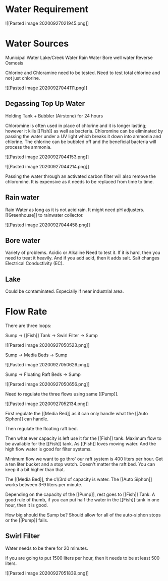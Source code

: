 # Water Requirement

![[Pasted image 20200927021945.png]]

# Water Sources

Municipal Water
Lake/Creek Water
Rain Water
Bore well water
Reverse Osmosis

Chlorine and Chloramine need to be tested. Need to test total chlorine and not just chlorine.

![[Pasted image 20200927044111.png]]

## Degassing Top Up Water
Holding Tank + Bubbler (Airstone) for 24 hours

Chloromine is often used in place of chlorine and it is longer lasting; however it kills [[Fish]] as well as bacteria. Chloromine can be eliminated by passing the water under a UV light which breaks it down into ammonia and chlorine. The chlorine can be bubbled off and the beneficial bacteria will process the ammonia.

![[Pasted image 20200927044153.png]]

![[Pasted image 20200927044214.png]]

Passing the water through an activated carbon filter will also remove the chloromine. It is expensive as it needs to be replaced from time to time.

## Rain water
Rain Water as long as it is not acid rain. It might need pH adjusters. [[Greenhouse]] to rainwater collector.

![[Pasted image 20200927044458.png]]

## Bore water
Variety of problems. Acidic or Alkaline Need to test it. If it is hard, then you need to treat it heavily. And if you add acid, then it adds salt. Salt changes Electrical Conductivity (EC).

## Lake

Could be contaminated. Especially if near industrial area. 

# Flow Rate

There are three loops:

Sump -> [[Fish]] Tank -> Swirl Filter -> Sump

![[Pasted image 20200927050523.png]]

Sump -> Media Beds -> Sump

![[Pasted image 20200927050626.png]]

Sump -> Floating Raft Beds -> Sump

![[Pasted image 20200927050656.png]]

Need to regulate the three flows using same [[Pump]].

![[Pasted image 20200927052134.png]]

First regulate the [[Media Bed]] as it can only handle what the [[Auto Siphon]] can handle.

Then regulate the floating raft bed.

Then what ever capacity is left use it for the [[Fish]] tank. Maximum flow to be available for the [[Fish]] tank. As [[Fish]] loves moving water. And the high flow water is good for filter systems.

Minimum flow we want to go thro' our raft system is 400 liters per hour. Get a ten liter bucket and a stop watch. Doesn't matter the raft bed. You can keep it a bit higher than that. 

The [[Media Bed]], the c1/3rd of capacity is water. The [[Auto Siphon]] works between 3-9 liters per minute. 

Depending on the capacity of the [[Pump]], rest goes to [[Fish]] Tank. A good rule of thumb, if you can put half the water in the [[Fish]] tank in one hour, then it is good.

How big should the Sump be? Should allow for all of the auto-siphon stops or the [[Pump]] fails. 

## Swirl Filter 

Water needs to be there for 20 minutes.

If you are going to put 1500 liters per hour, then it needs to be at least 500 liters. 

![[Pasted image 20200927051839.png]]







